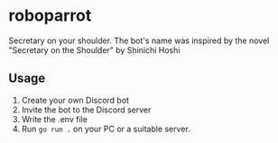 # roboparrot

Secretary on your shoulder.
The bot's name was inspired by the novel "Secretary on the Shoulder" by Shinichi Hoshi

## Usage

1. Create your own Discord bot
2. Invite the bot to the Discord server
3. Write the .env file
4. Run `go run .` on your PC or a suitable server.
